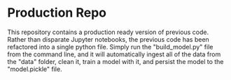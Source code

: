 # Production Repo

This repository contains a production ready version of previous code. Rather than disparate Jupyter notebooks, the previous code has been refactored into a single python file. Simply run the "build_model.py" file from the command line, and it will automatically ingest all of the data from the "data" folder, clean it, train a model with it, and persist the model to the "model.pickle" file. 
